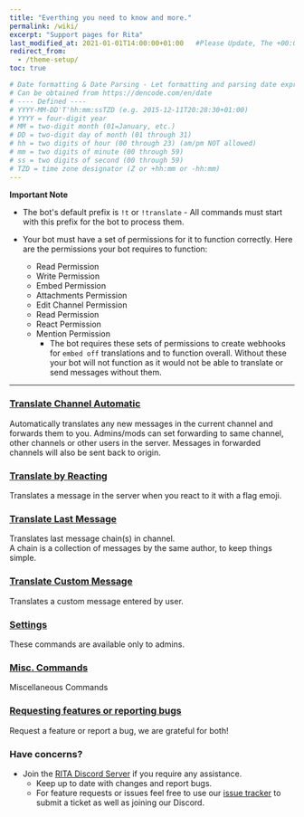 ```yaml
---
title: "Everthing you need to know and more."
permalink: /wiki/
excerpt: "Support pages for Rita"
last_modified_at: 2021-01-01T14:00:00+01:00   #Please Update, The +00:00 is the Time Zone difference
redirect_from:
  - /theme-setup/
toc: true

# Date formatting & Date Parsing - Let formatting and parsing date expressed in ISO8601 format.
# Can be obtained from https://dencode.com/en/date
# ---- Defined ----
# YYYY-MM-DD'T'hh:mm:ssTZD (e.g. 2015-12-11T20:28:30+01:00)
# YYYY = four-digit year
# MM = two-digit month (01=January, etc.)
# DD = two-digit day of month (01 through 31)
# hh = two digits of hour (00 through 23) (am/pm NOT allowed)
# mm = two digits of minute (00 through 59)
# ss = two digits of second (00 through 59)
# TZD = time zone designator (Z or +hh:mm or -hh:mm)
---
```


**Important Note**

* The bot's default prefix is `!t` or `!translate` - All commands must start with this prefix for the bot to process them.

* Your bot must have a set of permissions for it to function correctly. Here are the permissions your bot requires to function:
  * Read Permission
  * Write Permission
  * Embed Permission
  * Attachments Permission
  * Edit Channel Permission
  * Read Permission
  * React Permission
  * Mention Permission
    * The bot requires these sets of permissions to create webhooks for `embed off` translations and to function overall. Without these your bot will not function as it would not be able to translate or send messages without them. 

----

### [Translate Channel Automatic](/trans-auto/)

Automatically translates any new messages in the current channel and forwards them to you. Admins/mods can set forwarding to same channel, other channels or other users in the server. Messages in forwarded channels will also be sent back to origin.

### [Translate by Reacting](/trans-reac/)

Translates a message in the server when you react to it with a flag emoji.

### [Translate Last Message](/trans-last/)

Translates last message chain(s) in channel.  
A chain is a collection of messages by the same author, to keep things simple.

### [Translate Custom Message](/trans-cust/)

Translates a custom message entered by user.

### [Settings](/trans-sett/)

These commands are available only to admins.

### [Misc. Commands](/trans-misc/)

Miscellaneous Commands

### [Requesting features or reporting bugs](https://github.com/RitaBot-Project/RitaBot/issues)

Request a feature or report a bug, we are grateful for both!

### Have concerns? 

* Join the [RITA Discord Server](https://discord.gg/mgNR64R) if you require any assistance.
  * Keep up to date with changes and report bugs.
  * For feature requests or issues feel free to use our [issue tracker](https://github.com/RitaBot-Project/RitaBot/issues) to submit a ticket as well as joining our Discord.  


